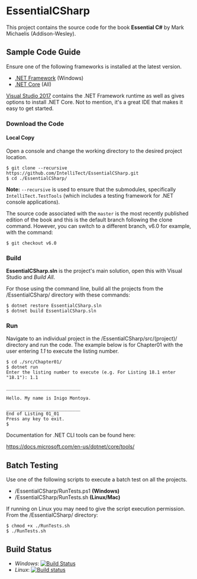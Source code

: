 # EssentialCSharp

This project contains the source code for the book **Essential C#** by Mark Michaelis (Addison-Wesley).

## Sample Code Guide

Ensure one of the following frameworks is installed at the latest version.

* [.NET Framework](https://www.microsoft.com/net/targeting) (Windows)
* [.NET Core](https://www.microsoft.com/net/core) (All)

[Visual Studio 2017](https://www.visualstudio.com) contains the .NET Framework runtime as well as gives options to install .NET Core.  Not to mention, it's a great IDE that makes it easy to get started.

### Download the Code

#### Local Copy  

Open a console and change the working directory to the desired project location. 
```
$ git clone --recursive https://github.com/IntelliTect/EssentialCSharp.git
$ cd ./EssentialCSharp/
```

**Note:** `--recursive` is used to ensure that the submodules, specifically `IntelliTect.TestTools` (which includes a testing framework for .NET console applications).

The source code associated with the `master` is the most recently published edition of the book and this is the default branch following the clone command.  However, you can switch to a different branch, v6.0 for example, with the command:
```
$ git checkout v6.0
```

### Build

**EssentialCSharp.sln** is the project's main solution, open this with Visual Studio and _Build All_.
 
 For those using the command line, build all the projects from the /EssentialCSharp/ directory with these commands:
```
$ dotnet restore EssentialCSharp.sln
$ dotnet build EssentialCSharp.sln
```
### Run

Navigate to an individual project in the /EssentialCSharp/src/(project)/ directory and run the code. The example below is for Chapter01 with the user entering _1.1_ to execute the listing number.

```
$ cd ./src/Chapter01/
$ dotnet run
Enter the listing number to execute (e.g. For Listing 18.1 enter "18.1"): 1.1

____________________________

Hello. My name is Inigo Montoya.

____________________________
End of Listing 01_01
Press any key to exit.
$
```

Documentation for .NET CLI tools can be found here: 

https://docs.microsoft.com/en-us/dotnet/core/tools/


## Batch Testing

Use one of the following scripts to execute a batch test on all the projects.

* /EssentialCSharp/RunTests.ps1 **(Windows)**
* /EssentialCSharp/RunTests.sh **(Linux/Mac)**

If running on Linux you may need to give the script execution permission.  From the /EssentialCSharp/ directory:
```
$ chmod +x ./RunTests.sh
$ ./RunTests.sh
```

## Build Status
* *Windows*: [![Build Status](https://dev.azure.com/intelliTect/EssentialCSharp/_apis/build/status/Branch%20Master%20-%20EssentialCSharp-Windows?branchName=v8.0)](https://dev.azure.com/intelliTect/EssentialCSharp/_build/latest?definitionId=46&branchName=v8.0)
* *Linux*: [![Build status](https://dev.azure.com/intelliTect/EssentialCSharp/_apis/build/status/Branch%20v8.0%20-%20EssentialCSharp-Linux)](https://dev.azure.com/intelliTect/EssentialCSharp/_build/latest?definitionId=45)
